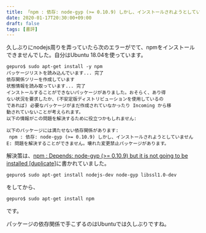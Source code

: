```yaml
---
title: 「npm : 依存: node-gyp (>= 0.10.9) しかし、インストールされようとしていません」の解決
date: 2020-01-17T20:30:00+09:00
draft: false
tags: [書評]
---
```


久しぶりにnodejs周りを弄っていたら次のエラーがでて、npmをインストールできませんでした。自分はUbuntu 18.04を使っています。

```
gepuro$ sudo apt-get install -y npm
パッケージリストを読み込んでいます... 完了
依存関係ツリーを作成しています                
状態情報を読み取っています... 完了
インストールすることができないパッケージがありました。おそらく、あり得
ない状況を要求したか、(不安定版ディストリビューションを使用しているの
であれば) 必要なパッケージがまだ作成されていなかったり Incoming から移
動されていないことが考えられます。
以下の情報がこの問題を解決するために役立つかもしれません:

以下のパッケージには満たせない依存関係があります:
 npm : 依存: node-gyp (>= 0.10.9) しかし、インストールされようとしていません
E: 問題を解決することができません。壊れた変更禁止パッケージがあります。
```

解決策は、[npm : Depends: node-gyp (>= 0.10.9) but it is not going to be installed [duplicate]](https://askubuntu.com/questions/1088662/npm-depends-node-gyp-0-10-9-but-it-is-not-going-to-be-installed)に書かれていました。

```
gepuro$ sudo apt-get install nodejs-dev node-gyp libssl1.0-dev
```

をしてから、

```
gepuro$ sudo apt-get install npm
```

です。

パッケージの依存関係で手こずるのはUbuntuでは久しぶりですね。

